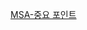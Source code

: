 [MSA-중요 포인트](https://wso2.com/ko/whitepapers/microservices-in-practice-key-architectural-concepts-of-an-msa/)

